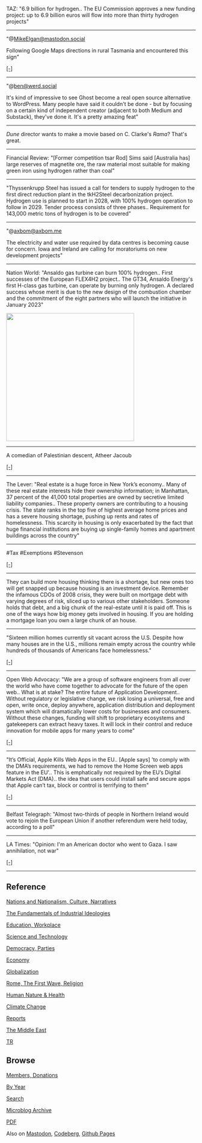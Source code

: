 
TAZ: "6.9 billion for hydrogen.. The EU Commission approves a new
funding project: up to 6.9 billion euros will flow into more than
thirty hydrogen projects"

---

"@MikeElgan@mastodon.social

Following Google Maps directions in rural Tasmania and encountered this sign"

[[-]](https://files.mastodon.social/media_attachments/files/111/950/191/740/342/177/small/71a5f0201f969272.png)

---

"@ben@werd.social

It's kind of impressive to see Ghost become a real open source
alternative to WordPress. Many people have said it couldn't be done -
but by focusing on a certain kind of independent creator (adjacent to
both Medium and Substack), they've done it. It's a pretty amazing
feat"

---

*Dune* director wants to make a movie based on C. Clarke's *Rama*?
That's great.

---

Financial Review: "[Former competition tsar Rod] Sims said [Australia
has] large reserves of magnetite ore, the raw material most suitable
for making green iron using hydrogen rather than coal"

---

"Thyssenkrupp Steel has issued a call for tenders to supply hydrogen
to the first direct reduction plant in the tkH2Steel decarbonization
project. Hydrogen use is planned to start in 2028, with 100% hydrogen
operation to follow in 2029. Tender process consists of three
phases.. Requirement for 143,000 metric tons of hydrogen is to be
covered"

---

"@axbom@axbom.me

The electricity and water use required by data centres is becoming
cause for concern. Iowa and Ireland are calling for moratoriums on new
development projects"

---

Nation World: "Ansaldo gas turbine can burn 100% hydrogen.. First
successes of the European FLEX4H2 project.. The GT34, Ansaldo Energy's
first H-class gas turbine, can operate by burning only hydrogen. A
declared success whose merit is due to the new design of the
combustion chamber and the commitment of the eight partners who will
launch the initiative in January 2023"

<img width='340' src='https://nationworldnews.com/wp-content/uploads/2024/02/New-FLEX4H2-combustion-system-capable-of-providing-enough-clean-energy.jpg'/> 

---

A comedian of Palestinian descent, Atheer Jacoub

[[-]](https://youtu.be/urPppyglyLw?t=1209)

---

The Lever: "Real estate is a huge force in New York’s economy.. Many
of these real estate interests hide their ownership information; in
Manhattan, 37 percent of the 41,000 total properties are owned by
secretive limited liability companies.. These property owners are
contributing to a housing crisis. The state ranks in the top five of
highest average home prices and has a severe housing shortage, pushing
up rents and rates of homelessness. This scarcity in housing is only
exacerbated by the fact that huge financial institutions are buying up
single-family homes and apartment buildings across the country"

---

\#Tax \#Exemptions \#Stevenson

[[-]](https://youtu.be/oLsV8eD-DfM?t=2253)

---

They can build more housing thinking there is a shortage, but new ones
too will get snapped up because housing is an investment
device. Remember the infamous CDOs of 2008 crisis, they were built on
mortgage debt with varying degrees of risk, sliced up to various other
stakeholders. Someone holds that debt, and a big chunk of the
real-estate until it is paid off. This is one of the ways how big
money gets involved in housing. If you are holding a mortgage loan you
own a large chunk of an house.

---

"Sixteen million homes currently sit vacant across the U.S. Despite
how many houses are in the U.S., millions remain empty across the
country while hundreds of thousands of Americans face homelessness."

[[-]](https://unitedwaynca.org/blog/vacant-homes-vs-homelessness-by-city)

---

Open Web Advocacy: "We are a group of software engineers from all over
the world who have come together to advocate for the future of the
open web.. What is at stake? The entire future of Application
Development.. Without regulatory or legislative change, we risk losing
a universal, free and open, write once, deploy anywhere, application
distribution and deployment system which will dramatically lower costs
for businesses and consumers. Without these changes, funding will
shift to proprietary ecosystems and gatekeepers can extract heavy
taxes. It will lock in their control and reduce innovation for mobile
apps for many years to come"

[[-]](https://open-web-advocacy.org/)

---

"It’s Official, Apple Kills Web Apps in the EU.. [Apple says] 'to
comply with the DMA’s requirements, we had to remove the Home Screen
web apps feature in the EU'.. This is emphatically not required by the
EU’s Digital Markets Act (DMA).. the idea that users could install
safe and secure apps that Apple can’t tax, block or control is
terrifying to them"

[[-]](https://open-web-advocacy.org/blog/its-official-apple-kills-web-apps-in-the-eu/)

---

Belfast Telegraph: "Almost two-thirds of people in Northern Ireland
would vote to rejoin the European Union if another referendum were
held today, according to a poll"

---

LA Times: "Opinion: I'm an American doctor who went to Gaza. I saw
annihilation, not war"

[[-]](https://www.latimes.com/opinion/story/2024-02-16/rafah-gaza-hospitals-surgery-israel-bombing-ground-offensive-children)

---

## Reference

[Nations and Nationalism, Culture, Narratives](0119/2013/02/nations-and-nationalism.html)

[The Fundamentals of Industrial Ideologies](0119/2011/04/fundamentals-of-industrial-ideologies.html)

[Education, Workplace](0119/2017/09/education-workplace.html)

[Science and Technology](0119/2018/09/science-technology.html)

[Democracy, Parties](0119/2016/11/democracy.html)

[Economy](2021/01/economy.html)

[Globalization](0119/2018/09/globalization.html)

[Rome, The First Wave, Religion](0119/2017/12/rome.html)

[Human Nature & Health](2020/07/human-nature.html)

[Climate Change](2022/01/climate.html)

[Reports](2021/01/reports.html)

[The Middle East](0119/2019/07/middleeast.html)

[TR](../tr/index.html)

## Browse

[Members, Donations](2022/08/members.html)

[By Year](years.html)

[Search](search.html)

[Microblog Archive](mbl/index.html)

[PDF](https://drive.google.com/uc?export=view&id=1FSi-1MnqXVq_PVTEXzzflwN8-7h92N_R)

Also on 
[Mastodon](https://fosstodon.org/@muratk5n),
[Codeberg](https://muratk5n.codeberg.page/en/),
[Github Pages](https://muratk5n.github.io/thirdwave/en/)
